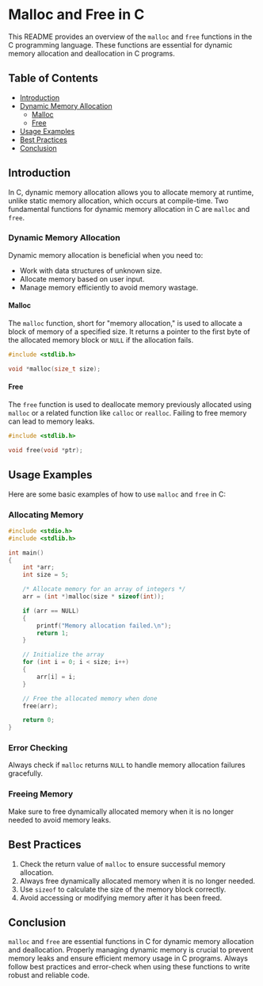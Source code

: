 # Malloc and Free in C

This README provides an overview of the `malloc` and `free` functions in the C programming language. These functions are essential for dynamic memory allocation and deallocation in C programs.

## Table of Contents

- [Introduction](#introduction)
- [Dynamic Memory Allocation](#dynamic-memory-allocation)
  - [Malloc](#malloc)
  - [Free](#free)
- [Usage Examples](#usage-examples)
- [Best Practices](#best-practices)
- [Conclusion](#conclusion)

## Introduction

In C, dynamic memory allocation allows you to allocate memory at runtime, unlike static memory allocation, which occurs at compile-time. Two fundamental functions for dynamic memory allocation in C are `malloc` and `free`.

### Dynamic Memory Allocation

Dynamic memory allocation is beneficial when you need to:

- Work with data structures of unknown size.
- Allocate memory based on user input.
- Manage memory efficiently to avoid memory wastage.

#### Malloc

The `malloc` function, short for "memory allocation," is used to allocate a block of memory of a specified size. It returns a pointer to the first byte of the allocated memory block or `NULL` if the allocation fails.

```c
#include <stdlib.h>

void *malloc(size_t size);
```

#### Free

The `free` function is used to deallocate memory previously allocated using `malloc` or a related function like `calloc` or `realloc`. Failing to free memory can lead to memory leaks.

```c
#include <stdlib.h>

void free(void *ptr);
```

## Usage Examples

Here are some basic examples of how to use `malloc` and `free` in C:

### Allocating Memory

```c
#include <stdio.h>
#include <stdlib.h>

int main()
{
    int *arr;
    int size = 5;

    /* Allocate memory for an array of integers */
    arr = (int *)malloc(size * sizeof(int));

    if (arr == NULL)
    {
        printf("Memory allocation failed.\n");
        return 1;
    }

    // Initialize the array
    for (int i = 0; i < size; i++)
    {
        arr[i] = i;
    }

    // Free the allocated memory when done
    free(arr);

    return 0;
}
```

### Error Checking

Always check if `malloc` returns `NULL` to handle memory allocation failures gracefully.

### Freeing Memory

Make sure to free dynamically allocated memory when it is no longer needed to avoid memory leaks.

## Best Practices

1. Check the return value of `malloc` to ensure successful memory allocation.
2. Always free dynamically allocated memory when it is no longer needed.
3. Use `sizeof` to calculate the size of the memory block correctly.
4. Avoid accessing or modifying memory after it has been freed.

## Conclusion

`malloc` and `free` are essential functions in C for dynamic memory allocation and deallocation. Properly managing dynamic memory is crucial to prevent memory leaks and ensure efficient memory usage in C programs. Always follow best practices and error-check when using these functions to write robust and reliable code.
